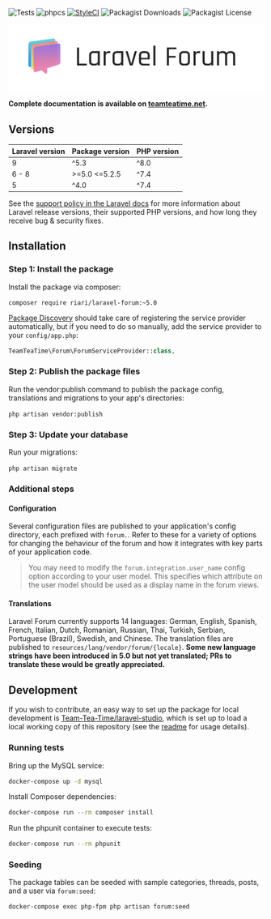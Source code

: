 ![Tests](https://github.com/Team-Tea-Time/laravel-forum/actions/workflows/tests.yml/badge.svg) ![phpcs](https://github.com/Team-Tea-Time/laravel-forum/actions/workflows/phpcs.yml/badge.svg) [![StyleCI](https://github.styleci.io/repos/28139801/shield?style=flat&branch=5.0)](https://github.styleci.io/repos/28139801?branch=5.0) ![Packagist Downloads](https://img.shields.io/packagist/dm/riari/laravel-forum) ![Packagist License](https://img.shields.io/packagist/l/riari/laravel-forum)

![Laravel Forum Logo](./logo.png)

**Complete documentation is available on [teamteatime.net](https://teamteatime.net/docs/laravel-forum/5/).**

## Versions

| **Laravel version** | **Package version** | **PHP version** |
|---------------------|---------------------|-----------------|
| 9                   | ^5.3                | ^8.0            |
| 6 - 8               | >=5.0 <=5.2.5       | ^7.4            |
| 5                   | ^4.0                | ^7.4            |

See the [support policy in the Laravel docs](https://laravel.com/docs/9.x/releases#support-policy) for more information about Laravel release versions, their supported PHP versions, and how long they receive bug & security fixes.

## Installation

### Step 1: Install the package

Install the package via composer:

```
composer require riari/laravel-forum:~5.0
```

[Package Discovery](https://laravel.com/docs/8.x/packages#package-discovery) should take care of registering the service provider automatically, but if you need to do so manually, add the service provider to your `config/app.php`:

```php
TeamTeaTime\Forum\ForumServiceProvider::class,
```

### Step 2: Publish the package files

Run the vendor:publish command to publish the package config, translations and migrations to your app's directories:

`php artisan vendor:publish`

### Step 3: Update your database

Run your migrations:

`php artisan migrate`

### Additional steps

#### Configuration

Several configuration files are published to your application's config directory, each prefixed with `forum.`. Refer to these for a variety of options for changing the behaviour of the forum and how it integrates with key parts of your application code.

> You may need to modify the `forum.integration.user_name` config option according to your user model. This specifies which attribute on the user model should be used as a display name in the forum views.

#### Translations

Laravel Forum currently supports 14 languages: German, English, Spanish, French, Italian, Dutch, Romanian, Russian, Thai, Turkish, Serbian, Portuguese (Brazil), Swedish, and Chinese. The translation files are published to `resources/lang/vendor/forum/{locale}`. **Some new language strings have been introduced in 5.0 but not yet translated; PRs to translate these would be greatly appreciated.**

## Development

If you wish to contribute, an easy way to set up the package for local development is [Team-Tea-Time/laravel-studio](https://github.com/Team-Tea-Time/laravel-studio), which is set up to load a local working copy of this repository (see the [readme](https://github.com/Team-Tea-Time/laravel-studio/blob/6.x/readme.md#usage) for usage details).

### Running tests

Bring up the MySQL service:

```bash
docker-compose up -d mysql
```

Install Composer dependencies:

```bash
docker-compose run --rm composer install
```

Run the phpunit container to execute tests:

```bash
docker-compose run --rm phpunit
```

### Seeding

The package tables can be seeded with sample categories, threads, posts, and a user via `forum:seed`:

```bash
docker-compose exec php-fpm php artisan forum:seed
```
